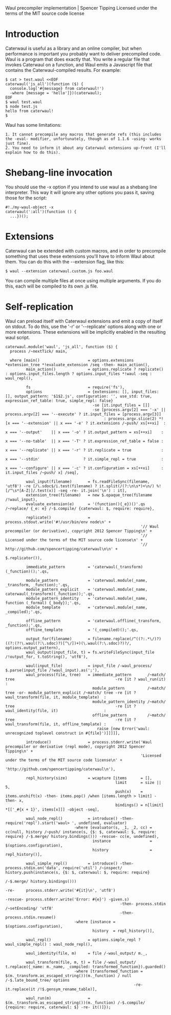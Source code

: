 Waul precompiler implementation | Spencer Tipping
Licensed under the terms of the MIT source code license

# Introduction

Caterwaul is useful as a library and an online compiler, but when performance is important you probably want to deliver precompiled code. Waul is a program that does exactly that. You write a
regular file that invokes Caterwaul on a function, and Waul emits a Javascript file that contains the Caterwaul-compiled results. For example:

    $ cat > test.waul <<EOF
    caterwaul('js_all')(function ($) {
      console.log('#{message} from caterwaul!')
      -where [message = 'hello']})(caterwaul);
    EOF
    $ waul test.waul
    $ node test.js
    hello from caterwaul!
    $

Waul has some limitations:

    1. It cannot precompile any macros that generate refs (this includes the -eval- modifier, unfortunately, though as of 1.1.6 -using- works just fine).
    2. You need to inform it about any Caterwaul extensions up-front (I'll explain how to do this).

# Shebang-line invocation

You should use the -x option if you intend to use waul as a shebang line interpreter. This way it will ignore any other options you pass it, saving those for the script:

    #!./my-waul-object -x
    caterwaul(':all')(function () {
      ...})();

# Extensions

Caterwaul can be extended with custom macros, and in order to precompile something that uses these extensions you'll have to inform Waul about them. You can do this with the --extension flag,
like this:

    $ waul --extension caterwaul.custom.js foo.waul

You can compile multiple files at once using multiple arguments. If you do this, each will be compiled to its own .js file.

# Self-replication

Waul can preload itself with Caterwaul extensions and emit a copy of itself on stdout. To do this, use the '-r' or '--replicate' options along with one or more extensions. These extensions
will be implicitly enabled in the resulting waul script.

```.waul
caterwaul.module('waul', 'js_all', function ($) {
  process /~nextTick/ main,
```

```.waul
  where [main()                     = options.extensions *extension_tree *!evaluate_extension /seq -then- main_action(),
         main_action()              = options.replicate ? replicate() : options.input_files.length ? options.input_files *!waul -seq : waul_repl(),
```

```.waul
         fs                         = require('fs'),
         options                    = {extensions: [], input_files: [], output_pattern: '$1$2.js', configuration: '', use_std: true, expression_ref_table: true, simple_repl: false}
                                      -se [it.input_files = []]
                                      -se [process.argv[2] === '-x' || process.argv[2] === '--execute' ? it.input_files = [process.argv[3]]
                                           : process.argv.slice(2) *![x === '--extension' || x === '-e' ? it.extensions /~push/ xs[++xi]  :
                                                                      x === '--output'    || x === '-o' ? it.output_pattern = xs[++xi]    :
                                                                      x === '--no-table'  || x === '-T' ? it.expression_ref_table = false :
                                                                      x === '--replicate' || x === '-r' ? it.replicate = true             :
                                                                      x === '--stdin'                   ? it.simple_repl = true           :
                                                                      x === '--configure' || x === '-c' ? it.configuration = xs[++xi]     : it.input_files /~push/ x] /seq],
```

```.waul
         waul_input(filename)       = fs.readFileSync(filename, 'utf8') -re [/\.sdoc$/i.test(filename) ? it.split(/(?:\n\s*)+\n/) %![/^\s*[A-Z|]/.test(x)] -seq -re- it.join('\n') : it],
         extension_tree(filename)   = new $.opaque_tree(filename /!waul_input),
         evaluate_extension(e)      = '(function(){_e})()'.qs /~replace/ {_e: e} /-$.compile/ {caterwaul: $, require: require},
```

```.waul
         replicate()                = process.stdout.write('#!/usr/bin/env node\n' +
                                                           '// Waul precompiler (or derivative), copyright 2012 Spencer Tipping\n' +
                                                           '// Licensed under the terms of the MIT source code license\n' +
                                                           '// http://github.com/spencertipping/caterwaul\n\n' +
                                                           $.replicator()),
```

```.waul
         immediate_pattern          = 'caterwaul(_transform)(_function)();'.qs,
```

```.waul
         module_pattern             = 'caterwaul.module(_name, _transform, _function);'.qs,
         module_pattern_explicit    = 'caterwaul.module(_name, caterwaul(_transform)(_function));'.qs,
         module_pattern_identity    = 'caterwaul.module(_name, function (_formal) {_body});'.qs,
         module_template            = 'caterwaul.module(_name, _compiled);'.qs,
```

```.waul
         offline_pattern            = 'caterwaul.offline(_transform, _function);'.qs,
         offline_template           = '(_compiled)();'.qs,
```

```.waul
         output_for(filename)       = filename.replace(/^((?:.*\/)?)((?:(?!\.waul(?:\.sdoc)?)[^\/])+)(\.waul(?:\.sdoc)?)?/, options.output_pattern),
         waul_output(input_file, t) = fs.writeFileSync(input_file /!output_for, t.toString(), 'utf8'),
```

```.waul
         waul(input_file)           = input_file /-waul_process/ $.parse(input_file /!waul_input).as(';'),
         waul_process(file, tree)   = immediate_pattern       /~match/ tree                                            -re [it ? waul_run(it)                               :
                                      module_pattern          /~match/ tree -or- module_pattern_explicit /~match/ tree -re [it ? waul_transform(file, it, module_template)  :
                                      module_pattern_identity /~match/ tree                                            -re [it ? waul_identity(file, it)                    :
                                      offline_pattern         /~match/ tree                                            -re [it ? waul_transform(file, it, offline_template) :
                                        raise [new Error('waul: unrecognized toplevel construct in #{file}')]]]]],
```

```.waul
         introduce()                = process.stderr.write('Waul precompiler or derivative (repl mode), copyright 2012 Spencer Tipping\n' +
                                                           'Licensed under the terms of the MIT source code license\n' +
                                                           'http://github.com/spencertipping/caterwaul\n'),
```

```.waul
         repl_history(size)         = wcapture [items      = [],
                                                limit      = size || 5,
                                                push(x)    = items.unshift(x) -then- items.pop() /when [items.length > limit] -then- x,
                                                bindings() = n[limit] *[['_#{x + 1}', items[x]]] -object -seq],
```

```.waul
         waul_node_repl()           = introduce() -then- require('repl').start('waul> ', undefined, evaluator)
                              -where [evaluator(s, _1, _2, cc) = cc(null, history /~push/ instance(s, {$: $, caterwaul: $, require: require} /-$.merge/ history.bindings())) -rescue- cc(e, undefined),
                                      instance                 = $(options.configuration),
                                      history                  = repl_history()],
```

```.waul
         waul_simple_repl()         = introduce() -then- process.stdin.on('data', require('util') /~inspect/ history.push(instance(s, {$: $, caterwaul: $, require: require}
                                                                                                                                      /-$.merge/ history.bindings()))
                                                                                  -re-     process.stderr.write('#{it}\n', 'utf8')
                                                                                  -rescue- process.stderr.write('Error: #{e}') -given.s)
                                                  -then- process.stdin /~setEncoding/ 'utf8'
                                                  -then- process.stdin.resume()
                              -where [instance = $(options.configuration),
                                      history  = repl_history()],
```

```.waul
         waul_repl()                = options.simple_repl ? waul_simple_repl() : waul_node_repl(),
```

```.waul
         waul_identity(file, m)     = file /-waul_output/ m._,
```

```.waul
         waul_transform(file, m, t) = file /-waul_output/ t.replace({_name: m._name, _compiled: transformed_function}).guarded()
                              -where [transformed_function = $(m._transform.as_escaped_string())(m._function) / null /-$.late_bound_tree/ options
                                                        -re- it.replace(it /!$.gensym_rename_table)],
```

```.waul
         waul_run(m)                = $(m._transform.as_escaped_string())(m._function) /-$.compile/ {require: require, caterwaul: $} -re- it()]});

```